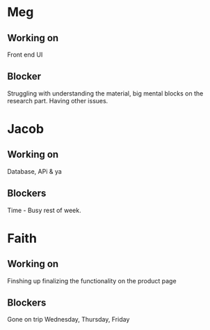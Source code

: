 
# Meg
## Working on 
Front end UI
## Blocker
Struggling with understanding the material, big mental blocks on the research part. Having other issues. 

# Jacob
## Working on 
Database, APi & ya 
## Blockers
Time - Busy rest of week. 

# Faith
## Working on
Finshing up finalizing the functionality on the product page
## Blockers
Gone on trip Wednesday, Thursday, Friday
